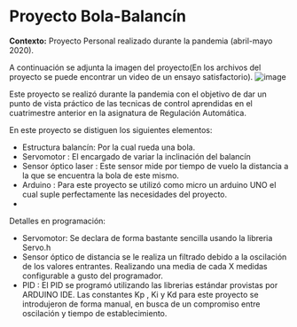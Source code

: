 # Proyecto Bola-Balancín
**Contexto:** Proyecto Personal realizado durante la pandemia (abril-mayo 2020).

A continuación se adjunta la imagen del proyecto(En los archivos del proyecto se puede encontrar un video de un ensayo satisfactorio).
![image](https://user-images.githubusercontent.com/62206349/120928080-82d7f900-c6e3-11eb-868a-e04c22eb927b.png)


Este proyecto se realizó durante la pandemia con el objetivo de dar un punto de vista práctico de las tecnicas de control aprendidas en el cuatrimestre anterior
en la asignatura de Regulación Automática. 

En este proyecto se distiguen los siguientes elementos:
- Estructura balancín: Por la cual rueda una bola.
- Servomotor : El encargado de variar la inclinación del balancín
- Sensor óptico laser : Este sensor mide por tiempo de vuelo la distancia a la que se encuentra la bola de este mismo.
- Arduino : Para este proyecto se utilizó como micro un arduino UNO el cual suple perfectamente las necesidades del proyecto.
-
Detalles en programación:
- Servomotor: Se declara de forma bastante sencilla usando la libreria Servo.h
- Sensor óptico de distancia se le realiza un filtrado debido a la oscilación de los valores entrantes. Realizando una media de cada X medidas configurable a gusto del programador.
- PID : El PID se programó utilizando las librerias estándar provistas por ARDUINO IDE. Las constantes Kp , Ki y Kd para este proyecto se introdujeron de forma manual, en busca de un compromiso entre oscilación y tiempo de establecimiento.


